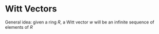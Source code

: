 # Witt Vectors

General idea: given a ring $R$, a Witt vector $w$ will be an infinite sequence of elements of $R$